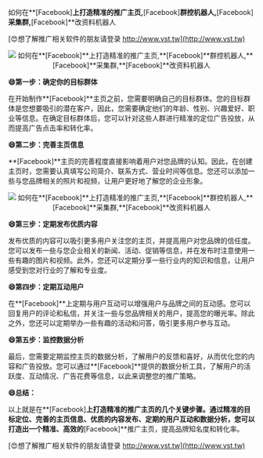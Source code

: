如何在**[Facebook]**上打造精准的推广主页,**[Facebook]**群控机器人,**[Facebook]**采集群,**[Facebook]**改资料机器人

[😍想了解推广相关软件的朋友请登录 http://www.vst.tw](http://www.vst.tw)

 <center><img src="https://vst.tw/MP4/tuiguang/png/6.png" alt="如何在**[Facebook]**上打造精准的推广主页,**[Facebook]**群控机器人,**[Facebook]**采集群,**[Facebook]**改资料机器人"></center>

**😄第一步：确定你的目标群体**

在开始制作**[Facebook]**主页之前，您需要明确自己的目标群体。您的目标群体是您想要吸引的潜在客户，因此，您需要确定他们的年龄、性别、兴趣爱好、职业等信息。在确定目标群体后，您可以针对这些人群进行精准的定位广告投放，从而提高广告点击率和转化率。

**😄第二步：完善主页信息**

**[Facebook]**主页的完善程度直接影响着用户对您品牌的认知。因此，在创建主页时，您需要认真填写公司简介、联系方式、营业时间等信息。您还可以添加一些与您品牌相关的照片和视频，让用户更好地了解您的企业形象。

 <center><img src="https://vst.tw/MP4/tuiguang/png/0.png" alt="如何在**[Facebook]**上打造精准的推广主页,**[Facebook]**群控机器人,**[Facebook]**采集群,**[Facebook]**改资料机器人"></center>

**😄第三步：定期发布优质内容**

发布优质的内容可以吸引更多用户关注您的主页，并提高用户对您品牌的信任度。您可以发布一些与您企业相关的新闻、活动、促销等信息，并在发布时注意使用一些有趣的图片和视频。此外，您还可以定期分享一些行业内的知识和信息，让用户感受到您对行业的了解和专业度。

**😄第四步：定期互动用户**

在**[Facebook]**上定期与用户互动可以增强用户与品牌之间的互动感。您可以回复用户的评论和私信，并关注一些与您品牌相关的用户，提高您的曝光率。除此之外，您还可以定期举办一些有趣的活动和问答，吸引更多用户参与互动。

**😄第五步：监控数据分析**

最后，您需要定期监控主页的数据分析，了解用户的反馈和喜好，从而优化您的内容和广告投放。您可以通过**[Facebook]**提供的数据分析工具，了解用户的活跃度、互动情况、广告花费等信息，以此来调整您的推广策略。

**😄总结：**

以上就是在**[Facebook]**上打造精准的推广主页的几个关键步骤。通过精准的目标定位、完善的主页信息、优质的内容发布、定期的用户互动和数据分析，您可以打造出一个精准、高效的**[Facebook]**推广主页，提高品牌知名度和转化率。

[😍想了解推广相关软件的朋友请登录 http://www.vst.tw](http://www.vst.tw)



